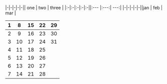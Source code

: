 |-|-|-|-|-|| one | two | three |
|:-|:-|:-|:-|:-||:--- |:---:|   ---:|
|-|-|-|-|-||jan  | feb | mar   |




|1|8|15|22|29|
|:-:|:-:|:-:|:-:|:-:|
|2|9|16|23|30|
|3|10|17|24|31|
|4|11|18|25|  |
|5|12|19|26|  |
|6|13|20|27|  |
|7|14|21|28|  |
